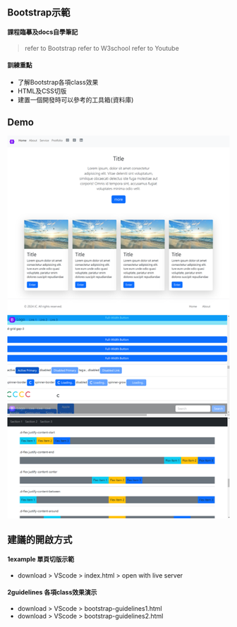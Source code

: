 ## Bootstrap示範

#### 課程臨摹及docs自學筆記
> refer to Bootstrap
> refer to W3school
> refer to Youtube

#### 訓練重點
  - 了解Bootstrap各項class效果
  - HTML及CSS切版
  - 建置一個開發時可以參考的工具箱(資料庫)

## Demo
![demo1](demo1.png)
![demo2-1](demo2-1.png)
![demo2-2](demo2-2.png)

## 建議的開啟方式
#### 1example 單頁切版示範 
- download > VScode > index.html > open with live server
#### 2guidelines 各項class效果演示
- download > VScode > bootstrap-guidelines1.html
- download > VScode > bootstrap-guidelines2.html